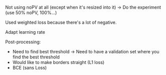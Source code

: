 Not using noPV at all (except when it's resized into it)
-> Do the experiment (use 50% noPV, 100%...)

Used weighted loss because there's a lot of negative.

Adapt learning rate

Post-processing: 
- Need to find best threshold
  -> Need to have a validation set where you find the best threshold
- Would like to make borders straight (L1 loss)
- BCE (sans Loss)
